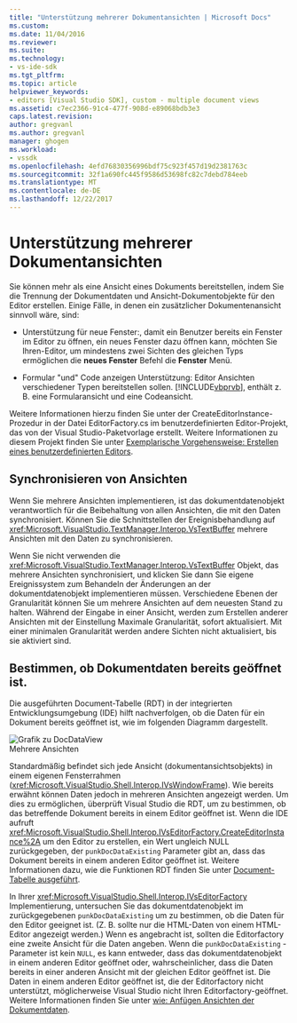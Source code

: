 ```yaml
---
title: "Unterstützung mehrerer Dokumentansichten | Microsoft Docs"
ms.custom: 
ms.date: 11/04/2016
ms.reviewer: 
ms.suite: 
ms.technology:
- vs-ide-sdk
ms.tgt_pltfrm: 
ms.topic: article
helpviewer_keywords:
- editors [Visual Studio SDK], custom - multiple document views
ms.assetid: c7ec2366-91c4-477f-908d-e89068bdb3e3
caps.latest.revision: 
author: gregvanl
ms.author: gregvanl
manager: ghogen
ms.workload:
- vssdk
ms.openlocfilehash: 4efd76830356996bdf75c923f457d19d2381763c
ms.sourcegitcommit: 32f1a690fc445f9586d53698fc82c7debd784eeb
ms.translationtype: MT
ms.contentlocale: de-DE
ms.lasthandoff: 12/22/2017
---
```

# <a name="supporting-multiple-document-views"></a>Unterstützung mehrerer Dokumentansichten
Sie können mehr als eine Ansicht eines Dokuments bereitstellen, indem Sie die Trennung der Dokumentdaten und Ansicht-Dokumentobjekte für den Editor erstellen. Einige Fälle, in denen ein zusätzlicher Dokumentenansicht sinnvoll wäre, sind:  
  
-   Unterstützung für neue Fenster:, damit ein Benutzer bereits ein Fenster im Editor zu öffnen, ein neues Fenster dazu öffnen kann, möchten Sie Ihren-Editor, um mindestens zwei Sichten des gleichen Typs ermöglichen die **neues Fenster** Befehl die **Fenster** Menü.  
  
-   Formular "und" Code anzeigen Unterstützung: Editor Ansichten verschiedener Typen bereitstellen sollen. [!INCLUDE[vbprvb](../code-quality/includes/vbprvb_md.md)], enthält z. B. eine Formularansicht und eine Codeansicht.  
  
 Weitere Informationen hierzu finden Sie unter der CreateEditorInstance-Prozedur in der Datei EditorFactory.cs im benutzerdefinierten Editor-Projekt, das von der Visual Studio-Paketvorlage erstellt. Weitere Informationen zu diesem Projekt finden Sie unter [Exemplarische Vorgehensweise: Erstellen eines benutzerdefinierten Editors](../extensibility/walkthrough-creating-a-custom-editor.md).  
  
## <a name="synchronizing-views"></a>Synchronisieren von Ansichten  
 Wenn Sie mehrere Ansichten implementieren, ist das dokumentdatenobjekt verantwortlich für die Beibehaltung von allen Ansichten, die mit den Daten synchronisiert. Können Sie die Schnittstellen der Ereignisbehandlung auf <xref:Microsoft.VisualStudio.TextManager.Interop.VsTextBuffer> mehrere Ansichten mit den Daten zu synchronisieren.  
  
 Wenn Sie nicht verwenden die <xref:Microsoft.VisualStudio.TextManager.Interop.VsTextBuffer> Objekt, das mehrere Ansichten synchronisiert, und klicken Sie dann Sie eigene Ereignissystem zum Behandeln der Änderungen an der dokumentdatenobjekt implementieren müssen. Verschiedene Ebenen der Granularität können Sie um mehrere Ansichten auf dem neuesten Stand zu halten. Während der Eingabe in einer Ansicht, werden zum Erstellen anderer Ansichten mit der Einstellung Maximale Granularität, sofort aktualisiert. Mit einer minimalen Granularität werden andere Sichten nicht aktualisiert, bis sie aktiviert sind.  
  
## <a name="determining-whether-document-data-is-already-open"></a>Bestimmen, ob Dokumentdaten bereits geöffnet ist.  
 Die ausgeführten Document-Tabelle (RDT) in der integrierten Entwicklungsumgebung (IDE) hilft nachverfolgen, ob die Daten für ein Dokument bereits geöffnet ist, wie im folgenden Diagramm dargestellt.  
  
 ![Grafik zu DocDataView](../extensibility/media/docdataview.gif "Docdataview")  
Mehrere Ansichten  
  
 Standardmäßig befindet sich jede Ansicht (dokumentansichtsobjekts) in einem eigenen Fensterrahmen (<xref:Microsoft.VisualStudio.Shell.Interop.IVsWindowFrame>). Wie bereits erwähnt können Daten jedoch in mehreren Ansichten angezeigt werden. Um dies zu ermöglichen, überprüft Visual Studio die RDT, um zu bestimmen, ob das betreffende Dokument bereits in einem Editor geöffnet ist. Wenn die IDE aufruft <xref:Microsoft.VisualStudio.Shell.Interop.IVsEditorFactory.CreateEditorInstance%2A> um den Editor zu erstellen, ein Wert ungleich NULL zurückgegeben, der `punkDocDataExisting` Parameter gibt an, dass das Dokument bereits in einem anderen Editor geöffnet ist. Weitere Informationen dazu, wie die Funktionen RDT finden Sie unter [Document-Tabelle ausgeführt](../extensibility/internals/running-document-table.md).  
  
 In Ihrer <xref:Microsoft.VisualStudio.Shell.Interop.IVsEditorFactory> Implementierung, untersuchen Sie das dokumentdatenobjekt im zurückgegebenen `punkDocDataExisting` um zu bestimmen, ob die Daten für den Editor geeignet ist. (Z. B. sollte nur die HTML-Daten von einem HTML-Editor angezeigt werden.) Wenn es angebracht ist, sollten die Editorfactory eine zweite Ansicht für die Daten angeben. Wenn die `punkDocDataExisting` -Parameter ist kein `NULL`, es kann entweder, dass das dokumentdatenobjekt in einem anderen Editor geöffnet oder, wahrscheinlicher, dass die Daten bereits in einer anderen Ansicht mit der gleichen Editor geöffnet ist. Die Daten in einem anderen Editor geöffnet ist, die der Editorfactory nicht unterstützt, möglicherweise Visual Studio nicht Ihren Editorfactory-geöffnet. Weitere Informationen finden Sie unter [wie: Anfügen Ansichten der Dokumentdaten](../extensibility/how-to-attach-views-to-document-data.md).